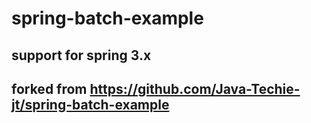 # spring-batch-example

## support for spring 3.x 

## forked from https://github.com/Java-Techie-jt/spring-batch-example